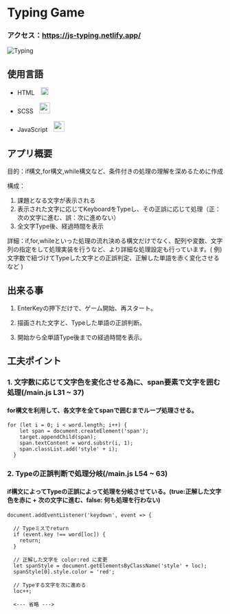 # Typing Game

### アクセス：https://js-typing.netlify.app/

![Typing](https://user-images.githubusercontent.com/66821960/99471174-767b9100-2989-11eb-913c-4ecd98037537.gif)


## 使用言語

 -  HTML　<img width= '18px'  src="https://cdn.svgporn.com/logos/html-5.svg">

 -  SCSS　<img width= '25px'  src="https://cdn.svgporn.com/logos/sass.svg">

 -  JavaScript　<img width= '25px'  src="https://cdn.svgporn.com/logos/javascript.svg">

 ## アプリ概要

目的：if構文,for構文,while構文など、条件付きの処理の理解を深めるために作成

構成：
1. 課題となる文字が表示される
1. 表示された文字に応じてKeyboardをTypeし、その正誤に応じて処理（正：次の文字に進む、誤：次に進めない）
1. 全文字Type後、経過時間を表示

詳細：if,for,whileといった処理の流れ決める構文だけでなく、配列や変数、文字列の指定をして処理実装を行うなど、より詳細な処理設定も行っています。( 例)文字数で紐づけてTypeした文字との正誤判定、正解した単語を赤く変化させるなど )

## 出来る事

1. EnterKeyの押下だけで、ゲーム開始、再スタート。

1. 描画された文字と、Typeした単語の正誤判断。

1. 開始から全単語Type後までの経過時間を表示。

## 工夫ポイント

### 1.  文字数に応じて文字色を変化させる為に、span要素で文字を囲む処理(/main.js L31 ~ 37)

#### for構文を利用して、各文字を全てspanで囲むまでループ処理させる。
```
for (let i = 0; i < word.length; i++) {
    let span = document.createElement('span');
    target.appendChild(span);
    span.textContent = word.substr(i, 1);
    span.classList.add('style' + i);
  }
```

### 2.  Typeの正誤判断で処理分岐(/main.js L54 ~ 63)

#### if構文によってTypeの正誤によって処理を分岐させている。(true:正解した文字色を赤に + 次の文字に進む、false: 何も処理を行わない)
```
document.addEventListener('keydown', event => {

  // Typeミスでreturn
  if (event.key !== word[loc]) {
    return;
  }

  // 正解した文字を color:red に変更
  let spanStyle = document.getElementsByClassName('style' + loc);
  spanStyle[0].style.color = 'red';

  // Typeする文字を次に進める
  loc++;

  <--- 省略 --->
```

